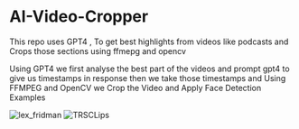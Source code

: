 # AI-Video-Cropper
This repo uses GPT4 , To get best highlights from videos like podcasts and Crops those sections using ffmepg and opencv

Using GPT4 we first analyse the best part of the videos and prompt gpt4 to give us timestamps in response
then we take those timestamps and Using FFMPEG and OpenCV we Crop the Video and Apply Face Detection 
Examples 

![lex_fridman](https://github.com/NisaarAgharia/AI-Video-Cropper/assets/22457544/b4b3dda4-2803-4a26-84b7-964c27d0f6f1)
![TRSCLips](https://github.com/NisaarAgharia/AI-Video-Cropper/assets/22457544/38b4bdb8-0e8b-4f09-aec6-77fe7aeaa277)
